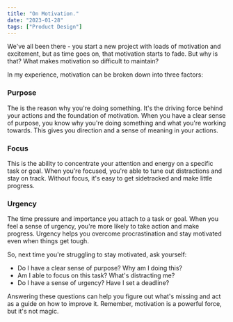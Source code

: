 ```yaml
---
title: "On Motivation."
date: "2023-01-28"
tags: ["Product Design"]
---
```


We've all been there - you start a new project with loads of motivation and excitement, but as time goes on, that motivation starts to fade. But why is that? What makes motivation so difficult to maintain?

In my experience, motivation can be broken down into three factors:

### Purpose

The is the reason why you're doing something. It's the driving force behind your actions and the foundation of motivation. When you have a clear sense of purpose, you know why you're doing something and what you're working towards. This gives you direction and a sense of meaning in your actions.

### Focus

This is the ability to concentrate your attention and energy on a specific task or goal. When you're focused, you're able to tune out distractions and stay on track. Without focus, it's easy to get sidetracked and make little progress.

### Urgency

The time pressure and importance you attach to a task or goal. When you feel a sense of urgency, you're more likely to take action and make progress. Urgency helps you overcome procrastination and stay motivated even when things get tough.

So, next time you're struggling to stay motivated, ask yourself:

- Do I have a clear sense of purpose? Why am I doing this?
- Am I able to focus on this task? What's distracting me?
- Do I have a sense of urgency? Have I set a deadline?

Answering these questions can help you figure out what's missing and act as a guide on how to improve it. Remember, motivation is a powerful force, but it's not magic.
